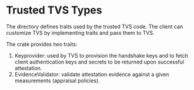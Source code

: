 # Trusted TVS Types

The directory defines traits used by the trusted TVS code.
The client can customize TVS by implementing traits and pass them to TVS.

The crate provides two traits:
1. Keyprovider: used by TVS to provision the handshake keys and
to fetch client authentication keys and secrets to be returned upon successful
attestation.
1. EvidenceValidator: validate attestation evidence against a given measurements
(appraisal policies).
